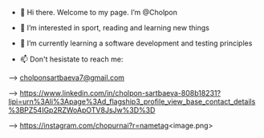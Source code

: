 - 👋 Hi there. Welcome to my page. I’m @Cholpon


- 👀 I’m interested in sport, reading and learning new things
- 🌱 I’m currently learning a software development and testing principles
- 📫 Don't hesistate to reach me:

--> cholponsartbaeva7@gmail.com

--> https://www.linkedin.com/in/cholpon-sartbaeva-808b18231?lipi=urn%3Ali%3Apage%3Ad_flagship3_profile_view_base_contact_details%3BPZ54IGp2RZWoApOTV8JsJw%3D%3D

--> https://instagram.com/chopurnai?r=nametag<image.png>

<!---
CholponS/CholponS is a ✨ special ✨ repository because its `README.md` (this file) appears on your GitHub profile.
You can click the Preview link to take a look at your changes.
--->
